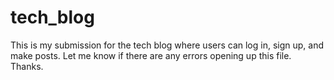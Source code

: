 # tech_blog

This is my submission for the tech blog where users can log in, sign up, and make posts. Let me know if there are any errors opening up this file. Thanks.